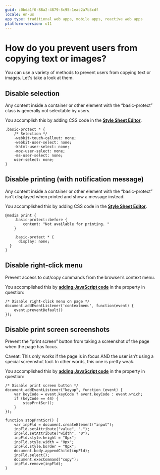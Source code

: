 ```yaml
---
guid: c0bda1f0-88a2-4879-8c95-1eac2a7b3cdf
locale: en-us
app_type: traditional web apps, mobile apps, reactive web apps
platform-version: o11
---
```


# How do you prevent users from copying text or images?

You can use a variety of methods to prevent users from copying text or images. Let's take a look at them.

## Disable selection
Any content inside a container or other element with the “basic-protect” class is generally not selectable by users.

You accomplish this by adding CSS code in the **[Style Sheet Editor](https://success.outsystems.com/Documentation/11/Developing_an_Application/Design_UI/Look_and_Feel/Cascading_Style_Sheets_(CSS))**.


	.basic-protect * {
	    /* Selection */
	    -webkit-touch-callout: none;
	    -webkit-user-select: none;
	    -khtml-user-select: none;
	    -moz-user-select: none;
	    -ms-user-select: none;
	    user-select: none;
	}

## Disable printing (with notification message)

Any content inside a container or other element with the “basic-protect” isn't displayed when printed and show a message instead.

You accomplished this by adding CSS code in the **[Style Sheet Editor](https://success.outsystems.com/Documentation/11/Developing_an_Application/Design_UI/Look_and_Feel/Cascading_Style_Sheets_(CSS))**.


	@media print {
	    .basic-protect::before {
	        content: "Not available for printing. "
	    }
    
	    .basic-protect * {
	      display: none;
	  }
	}

## Disable right-click menu

Prevent access to cut/copy commands from the browser’s context menu.

You accomplished this by **[adding JavaScript code](https://success.outsystems.com/Documentation/11/Extensibility_and_Integration/JavaScript/Extend_Your_Web_Application_Using_JavaScript/Define_and_Run_JavaScript_Code)** in the property in question:


	/* Disable right-click menu on page */
	document.addEventListener('contextmenu', function(event) { 
	    event.preventDefault()
	});

## Disable print screen screenshots

Prevent the “print screen” button from taking a screenshot of the page when the page has focus. 

Caveat: This only works if the page is in focus AND the user isn’t using a special screenshot tool. In other words, this one is pretty weak. 

You accomplished this by **[adding JavaScript code](https://success.outsystems.com/Documentation/11/Extensibility_and_Integration/JavaScript/Extend_Your_Web_Application_Using_JavaScript/Define_and_Run_JavaScript_Code)** in the property in question:


	/* Disable print screen button */
	document.addEventListener("keyup", function (event) {
	    var keyCode = event.keyCode ? event.keyCode : event.which;
	    if (keyCode == 44) {
	        stopPrntScr();
	    }
	});

	function stopPrntScr() {
	    var inpFld = document.createElement("input");
	    inpFld.setAttribute("value", ".");
	    inpFld.setAttribute("width", "0");
	    inpFld.style.height = "0px";
	    inpFld.style.width = "0px";
	    inpFld.style.border = "0px";
	    document.body.appendChild(inpFld);
	    inpFld.select();
	    document.execCommand("copy");
	    inpFld.remove(inpFld);
	}
